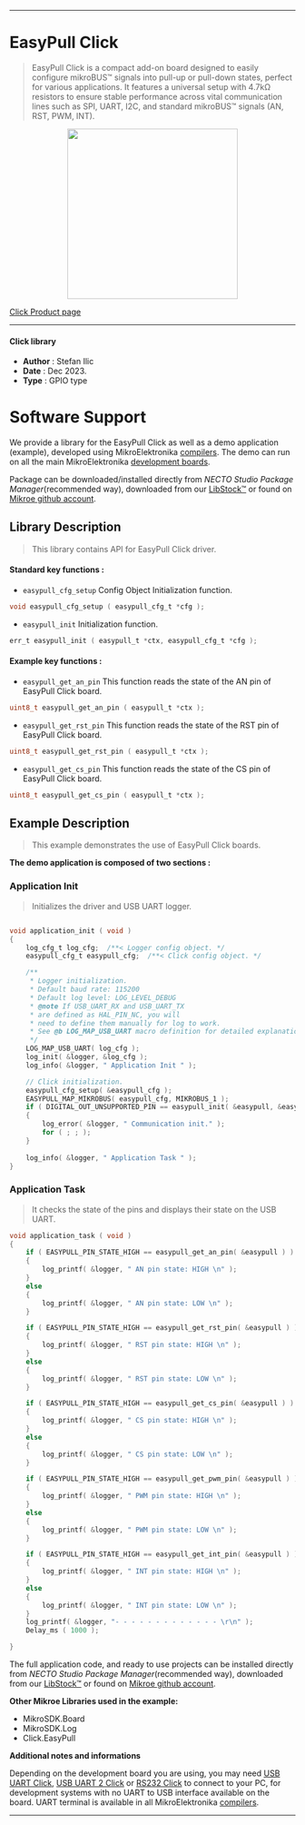 
---
# EasyPull Click

> EasyPull Click is a compact add-on board designed to easily configure mikroBUS™ signals into pull-up or pull-down states, perfect for various applications. It features a universal setup with 4.7kΩ resistors to ensure stable performance across vital communication lines such as SPI, UART, I2C, and standard mikroBUS™ signals (AN, RST, PWM, INT).

<p align="center">
  <img src="https://download.mikroe.com/images/click_for_ide/easypull_click.png" height=300px>
</p>

[Click Product page](https://www.mikroe.com/easypull-click)

---


#### Click library

- **Author**        : Stefan Ilic
- **Date**          : Dec 2023.
- **Type**          : GPIO type


# Software Support

We provide a library for the EasyPull Click
as well as a demo application (example), developed using MikroElektronika
[compilers](https://www.mikroe.com/necto-studio).
The demo can run on all the main MikroElektronika [development boards](https://www.mikroe.com/development-boards).

Package can be downloaded/installed directly from *NECTO Studio Package Manager*(recommended way), downloaded from our [LibStock&trade;](https://libstock.mikroe.com) or found on [Mikroe github account](https://github.com/MikroElektronika/mikrosdk_click_v2/tree/master/clicks).

## Library Description

> This library contains API for EasyPull Click driver.

#### Standard key functions :

- `easypull_cfg_setup` Config Object Initialization function.
```c
void easypull_cfg_setup ( easypull_cfg_t *cfg );
```

- `easypull_init` Initialization function.
```c
err_t easypull_init ( easypull_t *ctx, easypull_cfg_t *cfg );
```

#### Example key functions :

- `easypull_get_an_pin` This function reads the state of the AN pin of EasyPull Click board.
```c
uint8_t easypull_get_an_pin ( easypull_t *ctx );
```

- `easypull_get_rst_pin` This function reads the state of the RST pin of EasyPull Click board.
```c
uint8_t easypull_get_rst_pin ( easypull_t *ctx );
```

- `easypull_get_cs_pin` This function reads the state of the CS pin of EasyPull Click board.
```c
uint8_t easypull_get_cs_pin ( easypull_t *ctx );
```

## Example Description

> This example demonstrates the use of EasyPull Click boards.

**The demo application is composed of two sections :**

### Application Init

> Initializes the driver and USB UART logger.

```c

void application_init ( void ) 
{
    log_cfg_t log_cfg;  /**< Logger config object. */
    easypull_cfg_t easypull_cfg;  /**< Click config object. */

    /** 
     * Logger initialization.
     * Default baud rate: 115200
     * Default log level: LOG_LEVEL_DEBUG
     * @note If USB_UART_RX and USB_UART_TX 
     * are defined as HAL_PIN_NC, you will 
     * need to define them manually for log to work. 
     * See @b LOG_MAP_USB_UART macro definition for detailed explanation.
     */
    LOG_MAP_USB_UART( log_cfg );
    log_init( &logger, &log_cfg );
    log_info( &logger, " Application Init " );

    // Click initialization.
    easypull_cfg_setup( &easypull_cfg );
    EASYPULL_MAP_MIKROBUS( easypull_cfg, MIKROBUS_1 );
    if ( DIGITAL_OUT_UNSUPPORTED_PIN == easypull_init( &easypull, &easypull_cfg ) ) 
    {
        log_error( &logger, " Communication init." );
        for ( ; ; );
    }
    
    log_info( &logger, " Application Task " );
}

```

### Application Task

> It checks the state of the pins and displays their state on the USB UART.

```c
void application_task ( void ) 
{
    if ( EASYPULL_PIN_STATE_HIGH == easypull_get_an_pin( &easypull ) )
    {
        log_printf( &logger, " AN pin state: HIGH \n" );
    }
    else
    {
        log_printf( &logger, " AN pin state: LOW \n" );
    }

    if ( EASYPULL_PIN_STATE_HIGH == easypull_get_rst_pin( &easypull ) )
    {
        log_printf( &logger, " RST pin state: HIGH \n" );
    }
    else
    {
        log_printf( &logger, " RST pin state: LOW \n" );
    }

    if ( EASYPULL_PIN_STATE_HIGH == easypull_get_cs_pin( &easypull ) )
    {
        log_printf( &logger, " CS pin state: HIGH \n" );
    }
    else
    {
        log_printf( &logger, " CS pin state: LOW \n" );
    }

    if ( EASYPULL_PIN_STATE_HIGH == easypull_get_pwm_pin( &easypull ) )
    {
        log_printf( &logger, " PWM pin state: HIGH \n" );
    }
    else
    {
        log_printf( &logger, " PWM pin state: LOW \n" );
    }

    if ( EASYPULL_PIN_STATE_HIGH == easypull_get_int_pin( &easypull ) )
    {
        log_printf( &logger, " INT pin state: HIGH \n" );
    }
    else
    {
        log_printf( &logger, " INT pin state: LOW \n" );
    }
    log_printf( &logger, "- - - - - - - - - - - - - \r\n" );
    Delay_ms ( 1000 );

}
```

The full application code, and ready to use projects can be installed directly from *NECTO Studio Package Manager*(recommended way), downloaded from our [LibStock&trade;](https://libstock.mikroe.com) or found on [Mikroe github account](https://github.com/MikroElektronika/mikrosdk_click_v2/tree/master/clicks).

**Other Mikroe Libraries used in the example:**

- MikroSDK.Board
- MikroSDK.Log
- Click.EasyPull

**Additional notes and informations**

Depending on the development board you are using, you may need
[USB UART Click](https://www.mikroe.com/usb-uart-click),
[USB UART 2 Click](https://www.mikroe.com/usb-uart-2-click) or
[RS232 Click](https://www.mikroe.com/rs232-click) to connect to your PC, for
development systems with no UART to USB interface available on the board. UART
terminal is available in all MikroElektronika
[compilers](https://shop.mikroe.com/compilers).

---
